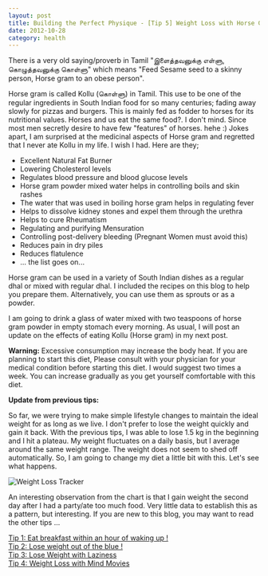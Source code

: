 ```yaml
---
layout: post
title: Building the Perfect Physique - [Tip 5] Weight Loss with Horse Gram
date: 2012-10-28
category: health
---
```


There is a very old saying/proverb in Tamil "&#2951;&#2995;&#3016;&#2980;&#3021;&#2980;&#2997;&#2985;&#3009;&#2965;&#3021;&#2965;&#3009; &#2958;&#2995;&#3021;&#2995;&#3009;, &#2965;&#3018;&#2996;&#3009;&#2980;&#3021;&#2980;&#2997;&#2985;&#3009;&#2965;&#3021;&#2965;&#3009; &#2965;&#3018;&#2995;&#3021;&#2995;&#3009;" which means "Feed Sesame seed to a skinny person, Horse gram to an obese person".  
  
Horse gram is called Kollu (&#2965;&#3018;&#2995;&#3021;&#2995;&#3009;) in Tamil. This use to be one of the regular ingredients in South Indian food for so many centuries; fading away slowly for pizzas and burgers. This is mainly fed as fodder to horses for its nutritional values. Horses and us eat the same food?. I don't mind. Since most men secretly desire to have few "features" of horses. hehe :) Jokes apart, I am surprised at the medicinal aspects of Horse gram and regretted that I never ate Kollu in my life. I wish I had. Here are they;  
  
* Excellent Natural Fat Burner  
* Lowering Cholesterol levels  
* Regulates blood pressure and blood glucose levels  
* Horse gram powder mixed water helps in controlling boils and skin rashes  
* The water that was used in boiling horse gram helps in regulating fever  
* Helps to dissolve kidney stones and expel them through the urethra  
* Helps to cure Rheumatism  
* Regulating and purifying Mensuration  
* Controlling post-delivery bleeding (Pregnant Women must avoid this)  
* Reduces pain in dry piles  
* Reduces flatulence  
* ... the list goes on...  
  
Horse gram can be used in a variety of South Indian dishes as a regular dhal or mixed with regular dhal. I included the recipes on this blog to help you prepare them. Alternatively, you can use them as sprouts or as a powder.  
  
I am going to drink a glass of water mixed with two teaspoons of horse gram powder in empty stomach every morning. As usual, I will post an update on the effects of eating Kollu (Horse gram) in my next post.  
  
**Warning:** Excessive consumption may increase the body heat. If you are planning to start this diet, Please consult with your physician for your medical condition before starting this diet. I would suggest two times a week. You can increase gradually as you get yourself comfortable with this diet.  
  
**Update from previous tips:**
  
So far, we were trying to make simple lifestyle changes to maintain the ideal weight for as long as we live. I don't prefer to lose the weight quickly and gain it back. With the previous tips, I was able to lose 1.5 kg in the beginning and I hit a plateau. My weight fluctuates on a daily basis, but I average around the same weight range. The weight does not seem to shed off automatically. So, I am going to change my diet a little bit with this. Let's see what happens.  
  
![Weight Loss Tracker]({{site.img-path}}/weight-loss-tracker.jpg)  

An interesting observation from the chart is that I gain weight the second day after I had a party/ate too much food. Very little data to establish this as a pattern, but interesting. If you are new to this blog, you may want to read the other tips ...  
  
[Tip 1: Eat breakfast within an hour of waking up !]({{site.url}}/building-the-perfect-physique-tip-1-eat-breakfast-within-an-hour-of-waking-up/)  
[Tip 2: Lose weight out of the blue !]({{site.url}}/building-the-perfect-physique-tip-2-lose-weight-out-of-the-blue/)  
[Tip 3: Lose Weight with Laziness]({{site.url}}/building-the-perfect-physique-tip-3-lose-weight-with-laziness/)  
[Tip 4: Weight Loss with Mind Movies]({{site.url}}/building-the-perfect-physique-tip-4-weight-loss-with-mind-movies/)  
  
